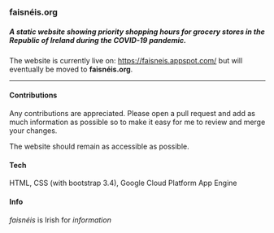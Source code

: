 ### faisnéis.org

##### A static website showing priority shopping hours for grocery stores in the Republic of Ireland during the COVID-19 pandemic.

The website is currently live on: https://faisneis.appspot.com/
but will eventually be moved to **faisnéis.org**.

---

#### Contributions

Any contributions are appreciated. Please open a pull request and add as much information as possible so to make it easy for me to review and merge your changes.

The website should remain as accessible as possible.

#### Tech

HTML, CSS (with bootstrap 3.4), Google Cloud Platform App Engine

#### Info

*faisnéis* is Irish for *information*
